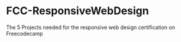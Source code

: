 # FCC-ResponsiveWebDesign
The 5 Projects needed for the responsive web design certification on Freecodecamp
